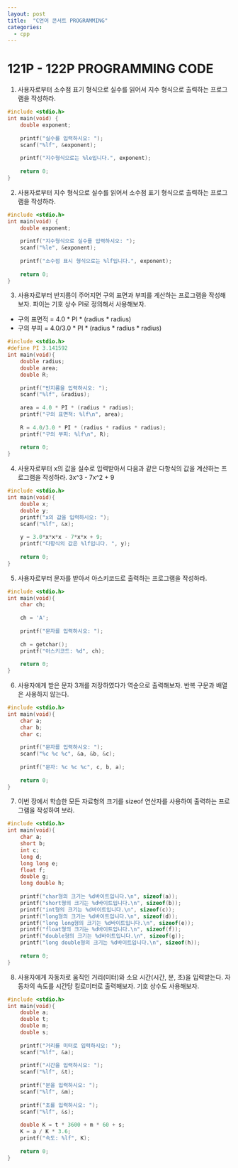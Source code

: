```yaml
---
layout: post
title:  "C언어 콘서트 PROGRAMMING"
categories:
  - cpp
---
```

# 121P - 122P PROGRAMMING CODE

1. 사용자로부터 소수점 표기 형식으로 실수를 읽어서 지수 형식으로 출력하는 프로그램을 작성하라.
```c
#include <stdio.h>
int main(void) {
	double exponent;
	
	printf("실수를 입력하시오: ");
	scanf("%lf", &exponent);
	
	printf("지수형식으로는 %le입니다.", exponent);
	
	return 0; 
}
```  

2. 사용자로부터 지수 형식으로 실수를 읽어서 소수점 표기 형식으로 출력하는 프로그램을 작성하라.
```c
#include <stdio.h>
int main(void) {
	double exponent;
	
	printf("지수형식으로 실수를 입력하시오: ");
	scanf("%le", &exponent);
	
	printf("소수점 표시 형식으로는 %lf입니다.", exponent); 
	
	return 0; 
}
```  

3. 사용자로부터 반지름이 주어지면 구의 표면과 부피를 계산하는 프로그램을 작성해보자. 파이는 기호 상수 PI로 정의해서 사용해보자.  
* 구의 표면적 = 4.0 * PI * (radius * radius)
* 구의 부피 = 4.0/3.0 * PI * (radius * radius * radius)    
```c  
#include <stdio.h>
#define PI 3.141592
int main(void){
	double radius;
	double area;
	double R;
	
	printf("반지름을 입력하시오: ");
	scanf("%lf", &radius);
	
	area = 4.0 * PI * (radius * radius);
	printf("구의 표면적: %lf\n", area);
	
	R = 4.0/3.0 * PI * (radius * radius * radius);
	printf("구의 부피: %lf\n", R);
	
	return 0;
}  
```

4. 사용자로부터 x의 값을 실수로 입력받아서 다음과 같은 다항식의 값을 계산하는 프로그램을 작성하라.
3x^3 - 7x^2 + 9
```c
#include <stdio.h>
int main(void){
	double x;
	double y; 
	printf("x의 값을 입력하시오: ");
	scanf("%lf", &x); 
	
	y = 3.0*x*x*x - 7*x*x + 9;
	printf("다항식의 값은 %lf입니다. ", y);
	
	return 0;
}
```  

5. 사용자로부터 문자를 받아서 아스키코드로 출력하는 프로그램을 작성하라.
```c
#include <stdio.h>
int main(void){
	char ch;
	
	ch = 'A';
	
	printf("문자를 입력하시오: ");
	
	ch = getchar();
	printf("아스키코드: %d", ch); 
	
	return 0;
}  
```

6. 사용자에게 받은 문자 3개를 저장하였다가 역순으로 출력해보자. 반복 구문과 배열은 사용하지 않는다.
```c
#include <stdio.h>
int main(void){
	char a;
	char b;
	char c;
	
	printf("문자를 입력하시오: ");
	scanf("%c %c %c", &a, &b, &c);
	
	printf("문자: %c %c %c", c, b, a);
	 
	return 0;
}  
```

7. 이번 장에서 학습한 모든 자료형의 크기를 sizeof 연산자를 사용하여 출력하는 프로그램을 작성하여 보라.
```c
#include <stdio.h>
int main(void){
	char a;
	short b;
	int c;
	long d;
	long long e;
	float f;
	double g;
	long double h;
	
	printf("char형의 크기는 %d바이트입니다.\n", sizeof(a));
	printf("short형의 크기는 %d바이트입니다.\n", sizeof(b));
	printf("int형의 크기는 %d바이트입니다.\n", sizeof(c));
	printf("long형의 크기는 %d바이트입니다.\n", sizeof(d));
	printf("long long형의 크기는 %d바이트입니다.\n", sizeof(e));
	printf("float형의 크기는 %d바이트입니다.\n", sizeof(f));
	printf("double형의 크기는 %d바이트입니다.\n", sizeof(g));
	printf("long double형의 크기는 %d바이트입니다.\n", sizeof(h));
	
	return 0;
}  
```

8. 사용자에게 자동차로 움직인 거리(미터)와 소요 시간(시간, 분, 초)을 입력받는다. 자동차의 속도를 시간당 킬로미터로 출력해보자. 기호 상수도 사용해보자.
```c
#include <stdio.h>
int main(void){
	double a;
	double t;
	double m;
	double s;
	
	printf("거리를 미터로 입력하시오: ");
	scanf("%lf", &a);
	
	printf("시간을 입력하시오: ");
	scanf("%lf", &t);
	
	printf("분을 입력하시오: ");
	scanf("%lf", &m);
	
	printf("초를 입력하시오: ");
	scanf("%lf", &s);
	
	double K = t * 3600 + m * 60 + s;
	K = a / K * 3.6;
	printf("속도: %lf", K);
	
	return 0;
}  
```
